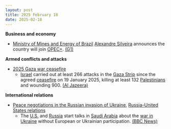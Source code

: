 ```yaml
---
layout: post
title: 2025 February 18
date: 2025-02-18
---
```



**Business and economy**

* [Ministry of Mines and Energy of Brazil](https://en.wikipedia.org/wiki/Ministry_of_Mines_and_Energy_%28Brazil%29 "Ministry of Mines and Energy (Brazil)") [Alexandre Silveira](https://en.wikipedia.org/wiki/Alexandre_Silveira "Alexandre Silveira") announces the country will join [OPEC+](https://en.wikipedia.org/wiki/OPEC%2B "OPEC+"). [(G1)](https://g1.globo.com/google/amp/economia/noticia/2025/02/18/brasil-vai-ingressar-na-opep-decide-governo.ghtml)

**Armed conflicts and attacks**

* [2025 Gaza war ceasefire](https://en.wikipedia.org/wiki/2025_Gaza_war_ceasefire "2025 Gaza war ceasefire")
  + [Israel](https://en.wikipedia.org/wiki/Israel "Israel") carried out at least 266 attacks in the [Gaza Strip](https://en.wikipedia.org/wiki/Gaza_Strip "Gaza Strip") since the agreed [ceasefire](https://en.wikipedia.org/wiki/Ceasefire "Ceasefire") on 19 January 2025, killing at least 132 [Palestinians](https://en.wikipedia.org/wiki/Palestinians "Palestinians") and wounding 900. [(Al Jazeera)](https://www.aljazeera.com/news/liveblog/2025/2/18/live-israel-pushes-forward-with-plans-for-voluntary-expulsions-from-gaza?update=3518175)

**International relations**

* [Peace negotiations in the Russian invasion of Ukraine](https://en.wikipedia.org/wiki/Peace_negotiations_in_the_Russian_invasion_of_Ukraine "Peace negotiations in the Russian invasion of Ukraine"), [Russia–United States relations](https://en.wikipedia.org/wiki/Russia%E2%80%93United_States_relations "Russia–United States relations")
  + The [U.S.](https://en.wikipedia.org/wiki/U.S. "U.S.") and [Russia](https://en.wikipedia.org/wiki/Russia "Russia") start talks in [Saudi Arabia](https://en.wikipedia.org/wiki/Saudi_Arabia "Saudi Arabia") about the [war in Ukraine](https://en.wikipedia.org/wiki/Russo-Ukrainian_War "Russo-Ukrainian War") without European or Ukrainian participation. [(BBC News)](https://www.bbc.com/news/live/c62e2158mkpt)
